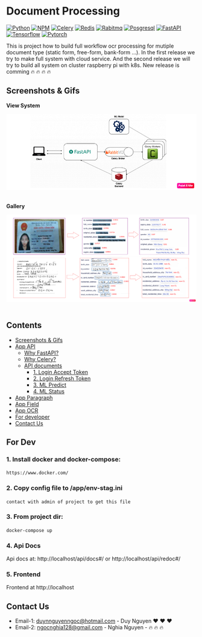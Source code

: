 # Document Processing
[![Python](https://img.shields.io/badge/python-3.9.5-green)](https://www.python.org/downloads/release/python-395/)
[![NPM](https://img.shields.io/badge/npm-1.0.1-green)](https://www.npmjs.com/package/package/v/1.0.1)
[![Celery](https://img.shields.io/badge/celery-5.1.2-orange)](https://docs.celeryproject.org/en/stable/getting-started/introduction.html)
[![Redis](https://img.shields.io/badge/redis-6.2.6-orange)](https://redis.io/)
[![Rabitmq](https://img.shields.io/badge/rabbitmq-3.9.11-pink)](https://www.rabbitmq.com/)
[![Posgresql](https://img.shields.io/badge/postgres-14.1-brown)](https://www.postgresql.org/)
[![FastAPI](https://img.shields.io/badge/fastapi-0.63-lightgrey)](https://fastapi.tiangolo.com/)
[![Tensorflow](https://img.shields.io/badge/tensorflow-3.7-yellowgreen)](https://analyticsindiamag.com/tensorflow-2-7-0-released-all-major-updates-features/)
[![Pytorch](https://img.shields.io/badge/pytorch-1.10-blue)](https://pytorch.org/blog/pytorch-1.10-released/)

This is project how to build full workflow ocr processing for mutiple document type (static form, free-form, bank-form ...). In the first release we try to make full system with cloud service. And the second release we will try to build all system on cluster raspberry pi with k8s. New release is comming :fire: :fire: :fire: :fire:

## Screenshots & Gifs

**View System**

<div>
    <kbd>
        <img title="View System" src="https://github.com/apot-group/document-processing/blob/main/o-statics/images/server.png?raw=true" />
    </kbd>
    <br/>
</div>
<br>

**Gallery**
<div>
    <kbd>
        <img title="View System" src="https://github.com/apot-group/document-processing/blob/main/o-statics/images/demo.png?raw=true" />
    </kbd>
    <br/>
</div>
<br>

## Contents
- [Screenshots & Gifs](#screenshots--gifs)
- [App API](https://github.com/apot-group/document-processing/blob/master/dp_api/README.md#api-documents)
   - [Why FastAPI?](https://github.com/apot-group/document-processing/blob/master/dp_api/README.md#why-fastapi)
   - [Why Celery?](https://github.com/apot-group/document-processing/blob/master/dp_api/README.md#why-celery)
   - [API documents](https://github.com/apot-group/document-processing/blob/master/dp_api/README.md#api-documents-1)
      - [1. Login Accept Token](https://github.com/apot-group/document-processing/blob/master/dp_api/README.md#1-login-accept-token)
      - [2. Login Refresh Token](https://github.com/apot-group/document-processing/blob/master/dp_api/README.md#2-login-refresh-token)
      - [3. ML Predict](https://github.com/apot-group/document-processing/blob/master/dp_api/README.md#3-ml-predict)
      - [4. ML Status](https://github.com/apot-group/document-processing/blob/master/dp_api/README.md#4-ml-status)
- [App Paragraph](https://github.com/apot-group/document-processing/blob/master/dp_paragraph/README.md#app-paragraph)
- [App Field](https://github.com/apot-group/document-processing/blob/master/dp_field/README.md#app-field)
- [App OCR](https://github.com/apot-group/document-processing/blob/master/dp_ocr/README.md#app-ocr)
- [For developer](#for-dev)
- [Contact Us](#contact-us)

<!-- ## Structure
We will try more Machine learing/Deep learning to processing Image(document-processing) in future. Now will just focus on how to make full system work well on pi4 clustering with kuberneter. :fire: :fire: :fire:.
```
├── web-service
│   └── dp-client // react
├── api-service
│   └── dp-api // golang gin/gorm
├── ml-service
│   ├──pre-processing 
│       └── dp-idcard-preprocesing // python celery
│   ├──field-processing 
│       └── dp-idcard-field-detection // python celery
│   ├──ocr-engine 
│       └── dp-vietnamese-ocr // python celery
├── other-service
    └── dp-database // postgres
    └── dp-redis // redis
    └── dp-rabitmq // rabbitmq
```
- **Link Component for more details**: -->
<!-- 
    - **Client** -  https://github.com/apot-group/document-processing/blob/main/dp-client/README.md

    - **Api** -  https://github.com/apot-group/document-processing/blob/main/dp-api/README.md
    
    - **Id Card Pre Processing** - https://github.com/apot-group/document-processing/blob/main/dp-idcard-preprocessing/README.md
    
    - **Id Card Field Processing** - https://github.com/apot-group/document-processing/blob/main/dp-idcard-field-detection/README.md
        
    - **Vietnamese Ocr** - https://github.com/apot-group/document-processing/blob/main/dp-vietnameese-ocr/README.md -->


## For Dev

### 1. Install docker and docker-compose:

`https://www.docker.com/`

### 2. Copy config file to /app/env-stag.ini
`contact with admin of project to get this file` 

### 3. From project dir:

`docker-compose up`

### 4. Api Docs

Api docs at: http://localhost/api/docs#/ or http://localhost/api/redoc#/

### 5. Frontend

Frontend at http://localhost

## Contact Us

- Email-1: duynnguyenngoc@hotmail.com - Duy Nguyen :heart: :heart: :heart: 
- Email-2: ngocnghia128@gmail.com - Nghia Nguyen - :fire: :fire: :fire: 
